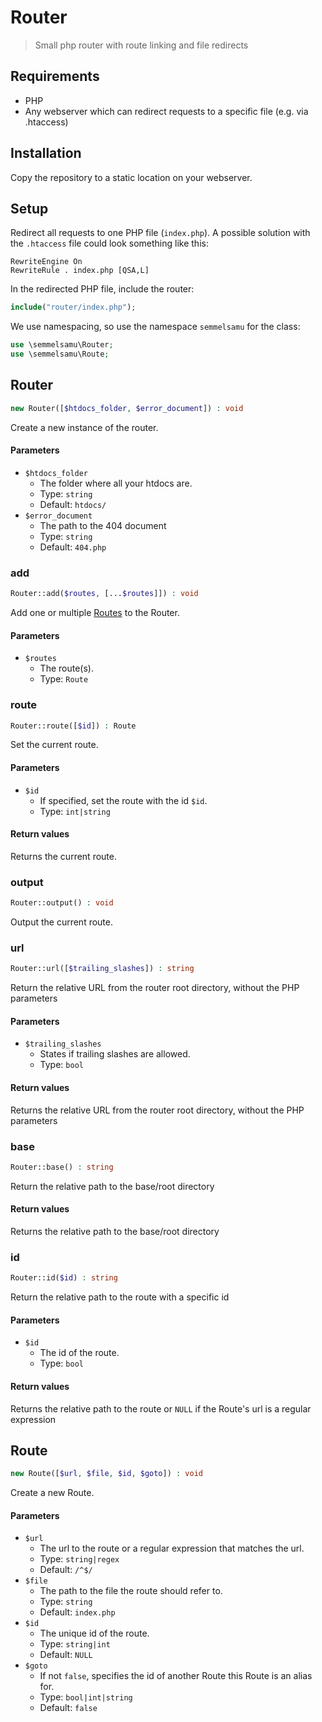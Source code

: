 # Router

> Small php router with route linking and file redirects

## Requirements

- PHP
- Any webserver which can redirect requests to a specific file (e.g. via .htaccess)

## Installation

Copy the repository to a static location on your webserver.

## Setup

Redirect all requests to one PHP file (`index.php`). A possible solution with the `.htaccess` file could look something like this:

```htaccess
RewriteEngine On
RewriteRule . index.php [QSA,L]
```

In the redirected PHP file, include the router:

```php
include("router/index.php");
```

We use namespacing, so use the namespace `semmelsamu` for the class:

```php
use \semmelsamu\Router;
use \semmelsamu\Route;
```

## Router

```php
new Router([$htdocs_folder, $error_document]) : void
```

Create a new instance of the router.

#### Parameters

- `$htdocs_folder`
    - The folder where all your htdocs are.
    - Type: `string`
    - Default: `htdocs/`
- `$error_document`
    - The path to the 404 document
    - Type: `string`
    - Default: `404.php`

### add

```php
Router::add($routes, [...$routes]]) : void
```

Add one or multiple [Routes](#routeclass) to the Router.

#### Parameters

- `$routes`
    - The route(s).
    - Type: `Route`

### route

```php
Router::route([$id]) : Route
```

Set the current route.

#### Parameters

- `$id`
    - If specified, set the route with the id `$id`.
    - Type: `int|string`

#### Return values

Returns the current route.

### output

```php
Router::output() : void
```

Output the current route.

### url

```php
Router::url([$trailing_slashes]) : string
```

Return the relative URL from the router root directory, without the PHP parameters

#### Parameters

- `$trailing_slashes`
    - States if trailing slashes are allowed.
    - Type: `bool`

#### Return values

Returns the relative URL from the router root directory, without the PHP parameters

### base

```php
Router::base() : string
```

Return the relative path to the base/root directory

#### Return values

Returns the relative path to the base/root directory

### id

```php
Router::id($id) : string
```

Return the relative path to the route with a specific id

#### Parameters

- `$id`
    - The id of the route.
    - Type: `bool`

#### Return values

Returns the relative path to the route or `NULL` if the Route's url is a regular expression


<a id="routeclass"></a>
## Route

```php
new Route([$url, $file, $id, $goto]) : void
```

Create a new Route.

#### Parameters

- `$url`
    - The url to the route or a regular expression that matches the url.
    - Type: `string|regex`
    - Default: `/^$/`
- `$file`
    - The path to the file the route should refer to.
    - Type: `string`
    - Default: `index.php`
- `$id`
    - The unique id of the route.
    - Type: `string|int`
    - Default: `NULL`
- `$goto`
    - If not `false`, specifies the id of another Route this Route is an alias for.
    - Type: `bool|int|string`
    - Default: `false`